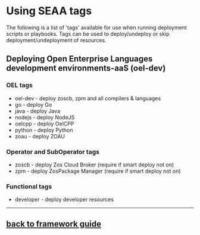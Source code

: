 # Using SEAA tags
The following is a list of 'tags' available for use when running deployment scripts or playbooks.
Tags can be used to deploy/undeploy or skip deployment/undeployment of resources.

## Deploying Open Enterprise Languages development environments-aaS (oel-dev)

### OEL tags
 -  oel-dev - deploy zoscb, zpm and all compilers & languages 
 -  go      - deploy Go
 -  java    - deploy Java
 -  nodejs  - deploy NodeJS
 -  oelcpp - deploy OelCPP
 -  python  - deploy Python
 -  zoau    - deploy ZOAU

### Operator and SubOperator tags
 -  zoscb   - deploy Zos Cloud Broker (require if smart deploy not on)
 -  zpm     - deploy ZosPackage Manager (require if smart deploy not on)
  
### Functional tags
 -  developer - deploy developer resources

---
## [back to framework guide](/zmodstack-solutions/docs/guide/README.md)
